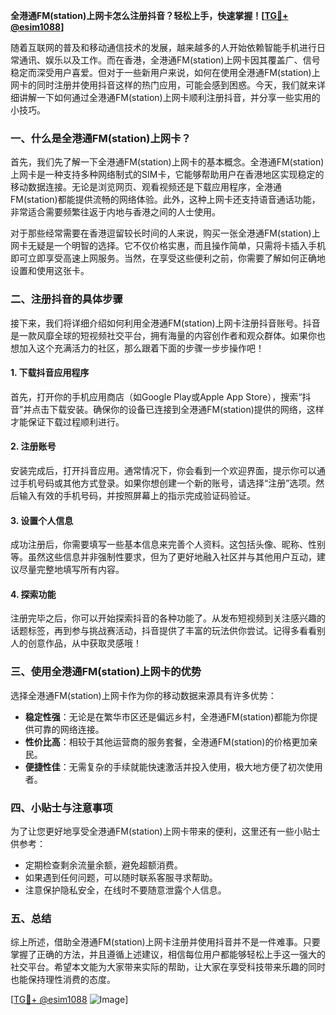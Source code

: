 **全港通FM(station)上网卡怎么注册抖音？轻松上手，快速掌握！[[TG💪+ @esim1088](https://t.me/s/esim1088)]**

随着互联网的普及和移动通信技术的发展，越来越多的人开始依赖智能手机进行日常通讯、娱乐以及工作。而在香港，全港通FM(station)上网卡因其覆盖广、信号稳定而深受用户喜爱。但对于一些新用户来说，如何在使用全港通FM(station)上网卡的同时注册并使用抖音这样的热门应用，可能会感到困惑。今天，我们就来详细讲解一下如何通过全港通FM(station)上网卡顺利注册抖音，并分享一些实用的小技巧。

### 一、什么是全港通FM(station)上网卡？

首先，我们先了解一下全港通FM(station)上网卡的基本概念。全港通FM(station)上网卡是一种支持多种网络制式的SIM卡，它能够帮助用户在香港地区实现稳定的移动数据连接。无论是浏览网页、观看视频还是下载应用程序，全港通FM(station)都能提供流畅的网络体验。此外，这种上网卡还支持语音通话功能，非常适合需要频繁往返于内地与香港之间的人士使用。

对于那些经常需要在香港逗留较长时间的人来说，购买一张全港通FM(station)上网卡无疑是一个明智的选择。它不仅价格实惠，而且操作简单，只需将卡插入手机即可立即享受高速上网服务。当然，在享受这些便利之前，你需要了解如何正确地设置和使用这张卡。

### 二、注册抖音的具体步骤

接下来，我们将详细介绍如何利用全港通FM(station)上网卡注册抖音账号。抖音是一款风靡全球的短视频社交平台，拥有海量的内容创作者和观众群体。如果你也想加入这个充满活力的社区，那么跟着下面的步骤一步步操作吧！

#### 1. 下载抖音应用程序

首先，打开你的手机应用商店（如Google Play或Apple App Store），搜索“抖音”并点击下载安装。确保你的设备已连接到全港通FM(station)提供的网络，这样才能保证下载过程顺利进行。

#### 2. 注册账号

安装完成后，打开抖音应用。通常情况下，你会看到一个欢迎界面，提示你可以通过手机号码或其他方式登录。如果你想创建一个新的账号，请选择“注册”选项。然后输入有效的手机号码，并按照屏幕上的指示完成验证码验证。

#### 3. 设置个人信息

成功注册后，你需要填写一些基本信息来完善个人资料。这包括头像、昵称、性别等。虽然这些信息并非强制性要求，但为了更好地融入社区并与其他用户互动，建议尽量完整地填写所有内容。

#### 4. 探索功能

注册完毕之后，你可以开始探索抖音的各种功能了。从发布短视频到关注感兴趣的话题标签，再到参与挑战赛活动，抖音提供了丰富的玩法供你尝试。记得多看看别人的创意作品，从中获取灵感哦！

### 三、使用全港通FM(station)上网卡的优势

选择全港通FM(station)上网卡作为你的移动数据来源具有许多优势：

- **稳定性强**：无论是在繁华市区还是偏远乡村，全港通FM(station)都能为你提供可靠的网络连接。
- **性价比高**：相较于其他运营商的服务套餐，全港通FM(station)的价格更加亲民。
- **便捷性佳**：无需复杂的手续就能快速激活并投入使用，极大地方便了初次使用者。

### 四、小贴士与注意事项

为了让您更好地享受全港通FM(station)上网卡带来的便利，这里还有一些小贴士供参考：

- 定期检查剩余流量余额，避免超额消费。
- 如果遇到任何问题，可以随时联系客服寻求帮助。
- 注意保护隐私安全，在线时不要随意泄露个人信息。

### 五、总结

综上所述，借助全港通FM(station)上网卡注册并使用抖音并不是一件难事。只要掌握了正确的方法，并且遵循上述建议，相信每位用户都能够轻松上手这一强大的社交平台。希望本文能为大家带来实际的帮助，让大家在享受科技带来乐趣的同时也能保持理性消费的态度。

[[TG💪+ @esim1088](https://t.me/s/esim1088) ![Image](https://i.postimg.cc/4NQfJmqS/Snipaste-2025-05-13-00-14-12.png)]